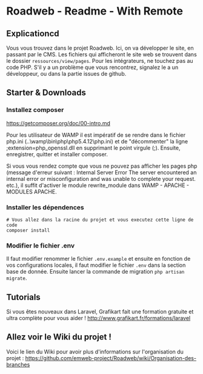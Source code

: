# Roadweb - Readme - With Remote

## Explicationcd

Vous vous trouvez dans le projet Roadweb.
Ici, on va développer le site, en passant par le CMS.
Les fichiers qui afficheront le site web se trouvent dans le dossier `ressources/view/pages`.
Pour les intégrateurs, ne touchez pas au code PHP. S'il y a un problème que vous rencontrez, signalez le a un développeur, ou dans la partie issues de github.


## Starter & Downloads

### Installez composer 
https://getcomposer.org/doc/00-intro.md

Pour les utilisateur de WAMP il est impératif de se rendre dans le fichier php.ini (..\wamp\bin\php\php5.4.12\php.ini)
et de "décommenter" la ligne ;extension=php_openssl.dll en supprimant le point virgule (;).
 Ensuite, enregistrer, quitter et installer composer.
 
Si vous vous rendez compte que vous ne pouvez pas afficher les pages php (message d'erreur suivant : Internal Server Error  The server encountered an internal error or misconfiguration and was unable to complete your request. etc.), il suffit d'activer le module rewrite_module dans WAMP - APACHE - MODULES APACHE.
 
### Installer les dépendences
```
# Vous allez dans la racine du projet et vous executez cette ligne de code
composer install
```

### Modifier le fichier .env

Il faut modifier renommer le fichier `.env.example` et ensuite en fonction de vos configurations locales, il faut modifier le fichier `.env` dans la section base de donnée.
Ensuite lancer la commande de migration `php artisan migrate`.


## Tutorials

Si vous êtes nouveaux dans Laravel, Grafikart fait une formation gratuite et ultra complète pour vous aider !
http://www.grafikart.fr/formations/laravel

## Allez voir le Wiki du projet !

Voici le lien du Wiki pour avoir plus d'informations sur l'organisation du projet : https://github.com/emweb-project/Roadweb/wiki/Organisation-des-branches
